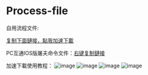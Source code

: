 # Process-file
自用流程文件:

[复制下面鏈接，點我加速下載](https://shrill-pond-3e81.hunsh.workers.dev/)

PC互通IOS版屠夫命令文件：[右键复制鏈接](https://github.com/Kirito2121/Command-file/blob/main/IOS%E5%B1%A0%E5%A4%AB.fatiao)


加速下載使用教程：
![image](https://github.com/Kirito2121/Process-file/blob/main/photo/1.png)
![image](https://github.com/Kirito2121/Process-file/blob/main/photo/2.png)
![image](https://github.com/Kirito2121/Process-file/blob/main/photo/3.png)
![image](https://github.com/Kirito2121/Process-file/blob/main/photo/4.png)

